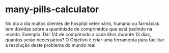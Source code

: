 # many-pills-calculator
 No dia a dia muitos clientes de hospital veterinário, humano ou farmácias tem dúvidas sobre a quantidade de comprimidos que está pedindo na receita. Exemplo: Dar 1/4  de comprimido a cada 8hrs durante 13 dias, quantos serão necessários? O Objetivo é criar uma ferramenta para facilitar a resolução deste problema do mundo real.
